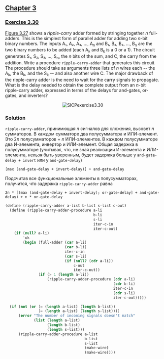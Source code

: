 ## [Chapter 3](../index.md#3-Modularity-Objects-and-State)

### [Exercise 3.30](https://mitpress.mit.edu/sites/default/files/sicp/full-text/book/book-Z-H-22.html#%_thm_3.30)

[Figure 3.27](https://mitpress.mit.edu/sites/default/files/sicp/full-text/book/book-Z-H-22.html#%_fig_3.27) shows a _ripple-carry_ adder formed by stringing together _n_ full-adders. This is the simplest form of parallel adder for adding two _n_-bit binary numbers. The inputs A₁, A₂, A₃, ..., A<sub>n</sub> and B₁, B₂, B₃, ..., B<sub>n</sub> are the two binary numbers to be added (each A<sub>k</sub> and B<sub>k</sub> is a 0 or a 1). The circuit generates S₁, S₂, S₃, ..., S<sub>n</sub>, the _n_ bits of the sum, and C, the carry from the addition. Write a procedure `ripple-carry-adder` that generates this circuit. The procedure should take as arguments three lists of _n_ wires each -- the A<sub>k</sub>, the B<sub>k</sub>, and the S<sub>k</sub> -- and also another wire C. The major drawback of the ripple-carry adder is the need to wait for the carry signals to propagate. What is the delay needed to obtain the complete output from an _n_-bit ripple-carry adder, expressed in terms of the delays for and-gates, or-gates, and inverters?

<p align="center">
  <img src=" " alt="SICPexercise3.30" title="SICPexercise3.30">
</p>

### Solution

`ripple-carry-adder`, принимющая _n_ сигналов для сложения, вызовет _n_ сумматоров. В каждом сумматоре два полусумматора и ИЛИ-элемент. Это 2<i>n</i> полусумматоров + _n_ ИЛИ-элементов. В каждом полусумматоре два И-элемента, инвертор и ИЛИ-элемент. Общая задержка в полусумматоре (учитывая, что, не зная реализации И-элемента и ИЛИ-элемента, нельзя быть уверенным, будет задержка больше у `and-gate-delay + invert` или у `and-gate-delay`)

```
[max (and-gate-delay + invert-delay)] + and-gate-delay
```

Подсчитав все функциональные элементы в полусумматорах, получится, что задержка `ripple-carry-adder` равна

```
2n * [(max (and-gate-delay + invert-delay); or-gate-delay] + and-gate-delay) + n * or-gate-delay
```
```scheme
(define (ripple-carry-adder a-list b-list s-list c-out)
  (define (ripple-carry-adder-procedure a-li
                                        b-li
                                        s-li
                                        iter-c-in
                                        iter-c-out)
    (if (null? a-li)
        'ok
        (begin (full-adder (car a-li)
                           (car b-li)
                           iter-c-in
                           (car s-li)
                           (if (null? (cdr a-li))
                               c-out
                               iter-c-out))
               (if (> 1 (length a-li))
                   (ripple-carry-adder-procedure (cdr a-li)
                                                 (cdr b-li)
                                                 iter-c-in
                                                 (cdr s-li)
                                                 iter-c-out)))))

  (if (not (or (= (length a-list) (length b-list))
               (= (length a-list) (length s-list))))
      (error "The number of incoming signals doesn't match"
             (list (length a-list)
                   (length b-list)
                   (length s-list)))
      (ripple-carry-adder-procedure a-list
                                    b-list
                                    s-list
                                    (make-wire)
                                    (make-wire))))
```

